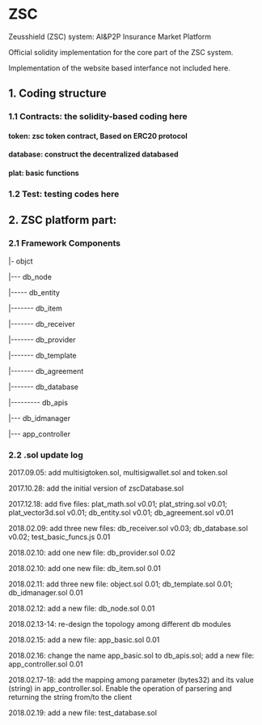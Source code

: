 # ZSC
Zeusshield (ZSC) system: AI&P2P Insurance Market Platform

Official solidity implementation for the core part of the ZSC system.

Implementation of the website based interfance not included here.

## 1. Coding structure

### 1.1 Contracts: the solidity-based coding here

#### token: zsc token contract, Based on ERC20 protocol

#### database: construct the decentralized databased

#### plat: basic functions

### 1.2 Test: testing codes here

## 2. ZSC platform part:

### 2.1 Framework Components

|- objct 

|--- db_node 

|----- db_entity 

|------- db_item

|------- db_receiver

|------- db_provider

|------- db_template

|------- db_agreement

|------- db_database

|--------- db_apis

|--- db_idmanager

|--- app_controller


### 2.2 .sol update log

2017.09.05: add multisigtoken.sol, multisigwallet.sol and token.sol

2017.10.28: add the initial version of zscDatabase.sol

2017.12.18: add five files: plat_math.sol v0.01; plat_string.sol v0.01; plat_vector3d.sol v0.01; db_entity.sol v0.01; db_agreement.sol v0.01

2018.02.09: add three new files: db_receiver.sol v0.03; db_database.sol v0.02; test_basic_funcs.js 0.01

2018.02.10: add one new file: db_provider.sol 0.02

2018.02.10: add one new file: db_item.sol 0.01

2018.02.11: add three new file: object.sol 0.01; db_template.sol 0.01; db_idmanager.sol 0.01

2018.02.12: add a new file: db_node.sol 0.01

2018.02.13-14: re-design the topology among different db modules

2018.02.15: add a new file: app_basic.sol 0.01

2018.02.16: change the name app_basic.sol to db_apis.sol; add a new file: app_controller.sol 0.01

2018.02.17-18: add the mapping among parameter (bytes32) and its value (string) in app_controller.sol. Enable the 
operation of parsering and returning the string from/to the client 

2018.02.19: add a new file: test_database.sol
